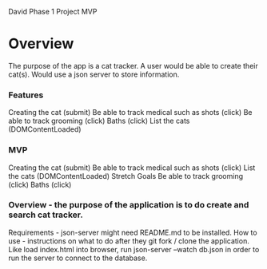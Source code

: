 David Phase 1 Project MVP

# Overview
The purpose of the app is a cat tracker. A user would be able to create their cat(s). Would use a json server to store information.
### Features
Creating the cat (submit)
Be able to track medical such as shots (click)
Be able to track grooming (click)
Baths (click)
List the cats (DOMContentLoaded)
### MVP
Creating the cat (submit)
Be able to track medical such as shots (click)
List the cats (DOMContentLoaded)
Stretch Goals
Be able to track grooming (click)
Baths (click)

### Overview - the purpose of the application is to do create and search cat tracker.
Requirements - json-server might need README.md to be installed.
How to use - instructions on what to do after they git fork / clone the application. Like load index.html into browser, run json-server –watch db.json in order to run the server to connect to the database.

